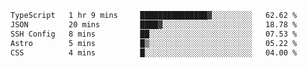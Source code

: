 <!--START_SECTION:waka-->

```txt
TypeScript   1 hr 9 mins     ███████████████▓░░░░░░░░░   62.62 %
JSON         20 mins         ████▓░░░░░░░░░░░░░░░░░░░░   18.78 %
SSH Config   8 mins          ██░░░░░░░░░░░░░░░░░░░░░░░   07.53 %
Astro        5 mins          █▒░░░░░░░░░░░░░░░░░░░░░░░   05.22 %
CSS          4 mins          █░░░░░░░░░░░░░░░░░░░░░░░░   04.00 %
```

<!--END_SECTION:waka-->
